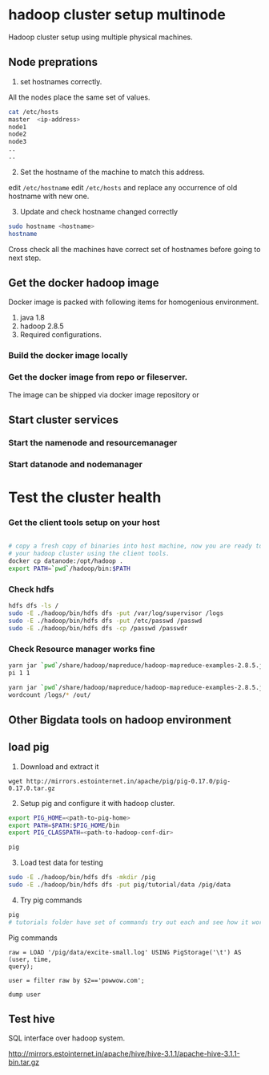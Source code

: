 # hadoop cluster setup multinode

Hadoop cluster setup using multiple physical machines.
## Node preprations

1. set hostnames correctly.

All the nodes place the same set of values.

```bash
cat /etc/hosts 
master  <ip-address>
node1 
node2
node3
..
..
```

2. Set the hostname of the machine to match this address.

edit `/etc/hostname`
edit `/etc/hosts` and replace any occurrence of old hostname with new one.

3. Update and check hostname changed correctly

```bash
sudo hostname <hostname>
hostname
```
Cross check all the machines have correct set of hostnames before going to next
step.

## Get the docker hadoop image

Docker image is packed with following items for homogenious environment.

1. java 1.8
2. hadoop 2.8.5
3. Required configurations.


### Build the docker image locally

### Get the docker image from repo or fileserver.

The image can be shipped via docker image repository  or 

## Start cluster services

### Start the namenode and resourcemanager

### Start datanode and nodemanager

# Test the cluster health

### Get the client tools setup on your host
```bash

# copy a fresh copy of binaries into host machine, now you are ready to connect
# your hadoop cluster using the client tools.
docker cp datanode:/opt/hadoop .
export PATH=`pwd`/hadoop/bin:$PATH

```

### Check hdfs
```bash
hdfs dfs -ls /
sudo -E ./hadoop/bin/hdfs dfs -put /var/log/supervisor /logs
sudo -E ./hadoop/bin/hdfs dfs -put /etc/passwd /passwd
sudo -E ./hadoop/bin/hdfs dfs -cp /passwd /passwdr

```

### Check Resource manager works fine

```bash
yarn jar `pwd`/share/hadoop/mapreduce/hadoop-mapreduce-examples-2.8.5.jar
pi 1 1

yarn jar `pwd`/share/hadoop/mapreduce/hadoop-mapreduce-examples-2.8.5.jar
wordcount /logs/* /out/
```

## Other Bigdata tools on hadoop environment

## load pig

1. Download and extract it

```
wget http://mirrors.estointernet.in/apache/pig/pig-0.17.0/pig-0.17.0.tar.gz
```


2. Setup pig and configure it with hadoop cluster.


```bash
export PIG_HOME=<path-to-pig-home>
export PATH=$PATH:$PIG_HOME/bin
export PIG_CLASSPATH=<path-to-hadoop-conf-dir>

pig
```

3. Load test data for testing

```bash
sudo -E ./hadoop/bin/hdfs dfs -mkdir /pig
sudo -E ./hadoop/bin/hdfs dfs -put pig/tutorial/data /pig/data
```


4. Try pig commands

```bash
pig
# tutorials folder have set of commands try out each and see how it works.

```

Pig commands

```
raw = LOAD '/pig/data/excite-small.log' USING PigStorage('\t') AS (user, time,
query);

user = filter raw by $2=='powwow.com';

dump user

```


## Test hive

SQL interface over hadoop system.

http://mirrors.estointernet.in/apache/hive/hive-3.1.1/apache-hive-3.1.1-bin.tar.gz
